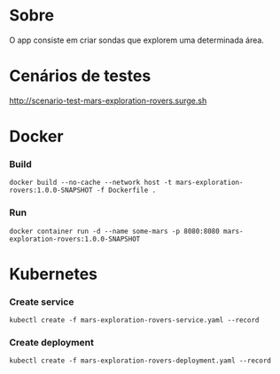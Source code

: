 # Sobre
O app consiste em criar sondas que explorem uma determinada área.

# Cenários de testes
http://scenario-test-mars-exploration-rovers.surge.sh

# Docker
### Build
`docker build --no-cache --network host -t mars-exploration-rovers:1.0.0-SNAPSHOT -f Dockerfile .`

### Run
`docker container run -d --name some-mars -p 8080:8080 mars-exploration-rovers:1.0.0-SNAPSHOT`

# Kubernetes
### Create service
`kubectl create -f mars-exploration-rovers-service.yaml --record`

### Create deployment
`kubectl create -f mars-exploration-rovers-deployment.yaml --record`
